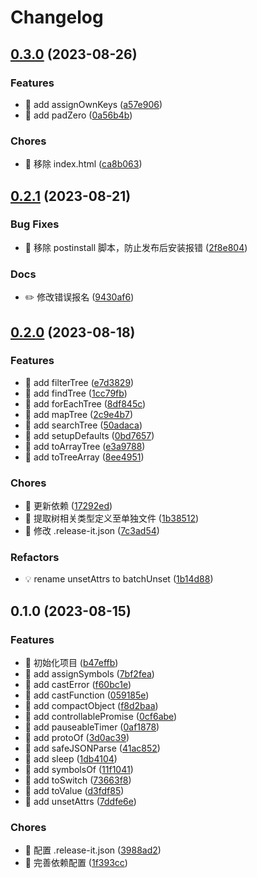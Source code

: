 # Changelog

## [0.3.0](https://github.com/l246804/lodash-x/compare/v0.2.1...v0.3.0) (2023-08-26)


### Features

* 🎸 add assignOwnKeys ([a57e906](https://github.com/l246804/lodash-x/commit/a57e906f01c9242a26bfa37fb425031a5f4cd636))
* 🎸 add padZero ([0a56b4b](https://github.com/l246804/lodash-x/commit/0a56b4b5f018991a14a341e2a6f675a21cbb0497))


### Chores

* 🤖 移除 index.html ([ca8b063](https://github.com/l246804/lodash-x/commit/ca8b0633b2cd269e2116e3f05628ba9c284ce3e4))

## [0.2.1](https://github.com/l246804/lodash-x/compare/v0.2.0...v0.2.1) (2023-08-21)


### Bug Fixes

* 🐛 移除 postinstall 脚本，防止发布后安装报错 ([2f8e804](https://github.com/l246804/lodash-x/commit/2f8e80411f679a9efef8cca88af3e7eee299deaf))


### Docs

* ✏️ 修改错误报名 ([9430af6](https://github.com/l246804/lodash-x/commit/9430af6a40840040f999b8a06d740ffd518a1aed))

## [0.2.0](https://github.com/l246804/lodash-x/compare/v0.1.0...v0.2.0) (2023-08-18)


### Features

* 🎸 add filterTree ([e7d3829](https://github.com/l246804/lodash-x/commit/e7d3829a2d56e20cc65d3b21362dd1c0b21313ab))
* 🎸 add findTree ([1cc79fb](https://github.com/l246804/lodash-x/commit/1cc79fb96e53be867ca4c2628435d6ce84bdfcd8))
* 🎸 add forEachTree ([8df845c](https://github.com/l246804/lodash-x/commit/8df845c95a19c5e87f9678d1501739bd20817bd3))
* 🎸 add mapTree ([2c9e4b7](https://github.com/l246804/lodash-x/commit/2c9e4b70845ddbdd4b8f1e9a2417f22b140a27ac))
* 🎸 add searchTree ([50adaca](https://github.com/l246804/lodash-x/commit/50adaca04f9894925bc9f556d884ebb96ad882d7))
* 🎸 add setupDefaults ([0bd7657](https://github.com/l246804/lodash-x/commit/0bd7657b1c46de047d677521a406df5be54594bb))
* 🎸 add toArrayTree ([e3a9788](https://github.com/l246804/lodash-x/commit/e3a97885d157b3a89bdaecc5e856af356cd70686))
* 🎸 add toTreeArray ([8ee4951](https://github.com/l246804/lodash-x/commit/8ee4951e55c11fb8e813e4576308e16df41c71b9))


### Chores

* 🤖 更新依赖 ([17292ed](https://github.com/l246804/lodash-x/commit/17292ed01329e59a9106317340860a66d8324ee6))
* 🤖 提取树相关类型定义至单独文件 ([1b38512](https://github.com/l246804/lodash-x/commit/1b38512e52820a8fe94274df02aeb0ed335e432a))
* 🤖 修改 .release-it.json ([7c3ad54](https://github.com/l246804/lodash-x/commit/7c3ad54b25dca06a53bf9a4fced16fa36d5846f7))


### Refactors

* 💡 rename unsetAttrs to batchUnset ([1b14d88](https://github.com/l246804/lodash-x/commit/1b14d8839bca75f3964da6d6d69f363678ad44a4))

## 0.1.0 (2023-08-15)


### Features

* 🎸 初始化项目 ([b47effb](https://github.com/l246804/lodash-x/commit/b47effb87dfca3de7bfa7bd70f7d78ed2c71a20b))
* 🎸 add assignSymbols ([7bf2fea](https://github.com/l246804/lodash-x/commit/7bf2feae561ef987b29dbb55bc4628e7ee5b2b44))
* 🎸 add castError ([f60bc1e](https://github.com/l246804/lodash-x/commit/f60bc1ec3b9c09ffc8d8adc09a0814d5789f8de0))
* 🎸 add castFunction ([059185e](https://github.com/l246804/lodash-x/commit/059185e170122699d443ea3aa960a4d24aace5bc))
* 🎸 add compactObject ([f8d2baa](https://github.com/l246804/lodash-x/commit/f8d2baa9de3d3fd37815ebe429f22f1042c5745e))
* 🎸 add controllablePromise ([0cf6abe](https://github.com/l246804/lodash-x/commit/0cf6abe0346ae36458b6962ae7ecf73c0aa22e41))
* 🎸 add pauseableTimer ([0af1878](https://github.com/l246804/lodash-x/commit/0af18782ad6ba09ccc469202261149172e176bc3))
* 🎸 add protoOf ([3d0ac39](https://github.com/l246804/lodash-x/commit/3d0ac39f1358dbe9d4e78da94b27da2be523692b))
* 🎸 add safeJSONParse ([41ac852](https://github.com/l246804/lodash-x/commit/41ac852293c91b70973422fc53ae1a27f0e564b2))
* 🎸 add sleep ([1db4104](https://github.com/l246804/lodash-x/commit/1db4104b4c192763d45cd58d43736e3fbf86807d))
* 🎸 add symbolsOf ([11f1041](https://github.com/l246804/lodash-x/commit/11f1041a3ea3096f26c4ab7043e889bedef60f19))
* 🎸 add toSwitch ([73663f8](https://github.com/l246804/lodash-x/commit/73663f8ddb6807a5717e2547ee389c02bac0aecf))
* 🎸 add toValue ([d3fdf85](https://github.com/l246804/lodash-x/commit/d3fdf8560b8a47048707a3c1450e7316c37c6ae0))
* 🎸 add unsetAttrs ([7ddfe6e](https://github.com/l246804/lodash-x/commit/7ddfe6ed3b0daa3a66f307baf1941ee871c42f63))


### Chores

* 🤖 配置 .release-it.json ([3988ad2](https://github.com/l246804/lodash-x/commit/3988ad2451c0daac1e927bc3265ad7ac53e97a2b))
* 🤖 完善依赖配置 ([1f393cc](https://github.com/l246804/lodash-x/commit/1f393cc9f09f84a21d536fe84d4e4cb9f1f88463))